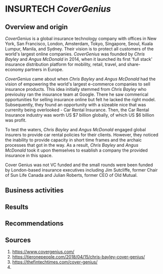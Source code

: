 # INSURTECH *CoverGenius*

## Overview and origin

*CoverGenius* is a global insurance technology company with offices in New York, San Francisco, London, Amsterdam, Tokyo, Singapore, Seoul, Kuala Lumpur, Manila, and Sydney. Their vision is to protect all customers of the world's largest online companies. *CoverGenius* was founded by _Chris Bayley_ and _Angus McDonald_ in 2014, when it launched its first 'full stack' insurance distribution platform for mobility, retail, travel, and share-economy partners in Europe. 

*CoverGenius* came about when _Chris Bayley_ and _Angus McDonald_ had the vision of empowering the world's largest e-commerce companies to sell insurance products. This idea initially stemmed from _Chris Bayley_ who previoulsy ran the insurance team at Google. There he saw commerical opportunities for selling insurance online but felt he lacked the right model. Subsequently, they found an opportunity with a sizeable nice that was currenlty being overlooked - Car Rental Insurance. Then, the Car Rental Insurance industry was worth US $7 billion globally, of which US $6 billion was profit. 

To test the waters, _Chris Bayley_ and _Angus McDonald_ engaged global insurers to provide car rental policies for their clients. However, they noticed the inability to provide capacity in short time frames and the archaic processes that got in the way. As a result, _Chris Bayley_ and _Angus McDonald_ took it upon themselves to esablish a company the provided insurance in this space.   


Cover Genius was not VC funded and the small rounds were been funded by London-based insurance executives including Jim Sutcliffe, former Chair of Sun Life Canada and Julian Roberts, former CEO of Old Mutual.



## Business activities





## Results 





## Recommendations







## Sources
1. https://www.covergenius.com/
2. https://tieronepeople.com/2018/04/15/chris-bayley-cover-genius/
3. https://thefintechtimes.com/cover-genius/
4. 

